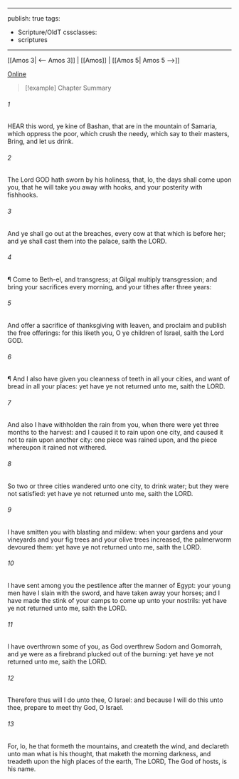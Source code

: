 

---
publish: true
tags:
  - Scripture/OldT
cssclasses:
  - scriptures
---
[[Amos 3| <-- Amos 3]] | [[Amos]] | [[Amos 5| Amos 5 -->]]

[Online](https://churchofjesuschrist.org/study/scriptures/ot/amos/4?lang=eng)

>[!example] Chapter Summary
>
###### 1
HEAR this word, ye kine of Bashan, that are in the mountain of Samaria, which oppress the poor, which crush the needy, which say to their masters, Bring, and let us drink.
###### 2
The Lord GOD hath sworn by his holiness, that, lo, the days shall come upon you, that he will take you away with hooks, and your posterity with fishhooks.
###### 3
And ye shall go out at the breaches, every cow at that which is before her; and ye shall cast them into the palace, saith the LORD.
###### 4
¶ Come to Beth-el, and transgress; at Gilgal multiply transgression; and bring your sacrifices every morning, and your tithes after three years:
###### 5
And offer a sacrifice of thanksgiving with leaven, and proclaim and publish the free offerings: for this liketh you, O ye children of Israel, saith the Lord GOD.
###### 6
¶ And I also have given you cleanness of teeth in all your cities, and want of bread in all your places: yet have ye not returned unto me, saith the LORD.
###### 7
And also I have withholden the rain from you, when there were yet three months to the harvest: and I caused it to rain upon one city, and caused it not to rain upon another city: one piece was rained upon, and the piece whereupon it rained not withered.
###### 8
So two or three cities wandered unto one city, to drink water; but they were not satisfied: yet have ye not returned unto me, saith the LORD.
###### 9
I have smitten you with blasting and mildew: when your gardens and your vineyards and your fig trees and your olive trees increased, the palmerworm devoured them: yet have ye not returned unto me, saith the LORD.
###### 10
I have sent among you the pestilence after the manner of Egypt: your young men have I slain with the sword, and have taken away your horses; and I have made the stink of your camps to come up unto your nostrils: yet have ye not returned unto me, saith the LORD.
###### 11
I have overthrown some of you, as God overthrew Sodom and Gomorrah, and ye were as a firebrand plucked out of the burning: yet have ye not returned unto me, saith the LORD.
###### 12
Therefore thus will I do unto thee, O Israel: and because I will do this unto thee, prepare to meet thy God, O Israel.
###### 13
For, lo, he that formeth the mountains, and createth the wind, and declareth unto man what is his thought, that maketh the morning darkness, and treadeth upon the high places of the earth, The LORD, The God of hosts, is his name.



